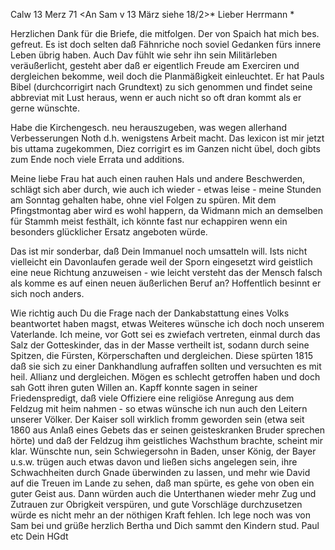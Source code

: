 Calw 13 Merz 71
 <An Sam v 13 März siehe 18/2>*
Lieber Herrmann <Mogl>*

Herzlichen Dank für die Briefe, die mitfolgen. Der von Spaich hat mich bes. gefreut. Es ist doch selten daß Fähnriche noch soviel Gedanken fürs innere Leben übrig haben. Auch Dav fühlt wie sehr ihn sein Militärleben veräußerlicht, gesteht aber daß er eigentlich Freude am Exerciren und dergleichen bekomme, weil doch die Planmäßigkeit einleuchtet. Er hat Pauls Bibel (durchcorrigirt nach Grundtext) zu sich genommen und findet seine abbreviat mit Lust heraus, wenn er auch nicht so oft dran kommt als er gerne wünschte.

Habe die Kirchengesch. neu herauszugeben, was wegen allerhand Verbesserungen Noth d.h. wenigstens Arbeit macht. Das lexicon ist mir jetzt bis uttama zugekommen, Diez corrigirt es im Ganzen nicht übel, doch gibts zum Ende noch viele Errata und additions.

Meine liebe Frau hat auch einen rauhen Hals und andere Beschwerden, schlägt sich aber durch, wie auch ich wieder - etwas leise - meine Stunden am Sonntag gehalten habe, ohne viel Folgen zu spüren. Mit dem Pfingstmontag aber wird es wohl happern, da Widmann mich an demselben für Stammh meist festhält, ich könnte fast nur echappiren wenn ein besonders glücklicher Ersatz angeboten würde.

Das ist mir sonderbar, daß Dein Immanuel noch umsatteln will. Ists nicht vielleicht ein Davonlaufen gerade weil der Sporn eingesetzt wird geistlich eine neue Richtung anzuweisen - wie leicht versteht das der Mensch falsch als komme es auf einen neuen äußerlichen Beruf an? Hoffentlich besinnt er sich noch anders.

Wie richtig auch Du die Frage nach der Dankabstattung eines Volks beantwortet haben magst, etwas Weiteres wünsche ich doch noch unserem Vaterlande. Ich meine, vor Gott sei es zwiefach vertreten, einmal durch das Salz der Gotteskinder, das in der Masse vertheilt ist, sodann durch seine Spitzen, die Fürsten, Körperschaften und dergleichen. Diese spürten 1815 daß sie sich zu einer Dankhandlung aufraffen sollten und versuchten es mit heil. Allianz und dergleichen. Mögen es schlecht getroffen haben und doch sah Gott ihren guten Willen an. Kapff konnte sagen in seiner Friedenspredigt, daß viele Offiziere eine religiöse Anregung aus dem Feldzug mit heim nahmen - so etwas wünsche ich nun auch den Leitern unserer Völker. Der Kaiser soll wirklich fromm geworden sein (etwa seit 1860 aus Anlaß eines Gebets das er seinen geisteskranken Bruder sprechen hörte) und daß der Feldzug ihm geistliches Wachsthum brachte, scheint mir klar. Wünschte nun, sein Schwiegersohn in Baden, unser König, der Bayer u.s.w. trügen auch etwas davon und ließen sichs angelegen sein, ihre Schwachheiten durch Gnade überwinden zu lassen, und mehr wie David auf die Treuen im Lande zu sehen, daß man spürte, es gehe von oben ein guter Geist aus. Dann würden auch die Unterthanen wieder mehr Zug und Zutrauen zur Obrigkeit verspüren, und gute Vorschläge durchzusetzen würde es nicht mehr an der nöthigen Kraft fehlen. 
Ich lege noch was von Sam bei und grüße herzlich Bertha und Dich sammt den Kindern stud. Paul etc
 Dein HGdt
